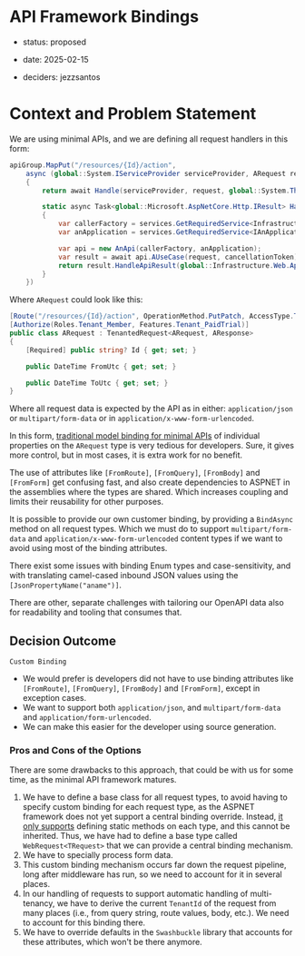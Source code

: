 # API Framework Bindings

* status: proposed

* date: 2025-02-15
* deciders: jezzsantos

# Context and Problem Statement

We are using minimal APIs, and we are defining all request handlers in this form:

```c#
apiGroup.MapPut("/resources/{Id}/action",
    async (global::System.IServiceProvider serviceProvider, ARequest request) =>
    {
        return await Handle(serviceProvider, request, global::System.Threading.CancellationToken.None);

        static async Task<global::Microsoft.AspNetCore.Http.IResult> Handle(global::System.IServiceProvider services, ARequest request, global::System.Threading.CancellationToken cancellationToken)
        {
            var callerFactory = services.GetRequiredService<Infrastructure.Interfaces.ICallerContextFactory>();
            var anApplication = services.GetRequiredService<IAnApplication>();

            var api = new AnApi(callerFactory, anApplication);
            var result = await api.AUseCase(request, cancellationToken);
            return result.HandleApiResult(global::Infrastructure.Web.Api.Interfaces.OperationMethod.PutPatch);
        }
    })
```

Where `ARequest` could look like this:

```c#
[Route("/resources/{Id}/action", OperationMethod.PutPatch, AccessType.Token)]
[Authorize(Roles.Tenant_Member, Features.Tenant_PaidTrial)]
public class ARequest : TenantedRequest<ARequest, AResponse>
{
    [Required] public string? Id { get; set; }

    public DateTime FromUtc { get; set; }

    public DateTime ToUtc { get; set; }
}
```

Where all request data is expected by the API as in either: `application/json` or `multipart/form-data` or in `application/x-www-form-urlencoded`.

In this form, [traditional model binding for minimal APIs](https://learn.microsoft.com/en-gb/aspnet/core/fundamentals/minimal-apis/parameter-binding?view=aspnetcore-8.0#binding-precedence) of individual properties on the `ARequest` type is very tedious for developers. Sure, it gives more control, but in most cases, it is extra work for no benefit.

The use of attributes like `[FromRoute]`, `[FromQuery]`, `[FromBody]` and  `[FromForm]` get confusing fast, and also create dependencies to ASPNET in the assemblies where the types are shared. Which increases coupling and limits their reusability for other purposes.

It is possible to provide our own customer binding, by providing a `BindAsync` method on all request types. Which we must do to support `multipart/form-data` and `application/x-www-form-urlencoded` content types if we want to avoid using most of the binding attributes.

There exist some issues with binding Enum types and case-sensitivity, and with translating camel-cased inbound JSON values using the `[JsonPropertyName("aname")]`.

There are other, separate challenges with tailoring our OpenAPI data also for readability and tooling that consumes that.

## Decision Outcome

`Custom Binding`

- We would prefer is developers did not have to use binding attributes like  `[FromRoute]`, `[FromQuery]`, `[FromBody]` and  `[FromForm]`, except in exception cases.
- We want to support both `application/json`, and `multipart/form-data` and `application/form-urlencoded`.
- We can make this easier for the developer using source generation.

### Pros and Cons of the Options

There are some drawbacks to this approach, that could be with us for some time, as the minimal API framework matures.

1. We have to define a base class for all request types, to avoid having to specify custom binding for each request type, as the ASPNET framework does not yet support a central binding override. Instead, [it only supports](https://learn.microsoft.com/en-gb/aspnet/core/fundamentals/minimal-apis/parameter-binding?view=aspnetcore-8.0#binding-precedence) defining static methods on each type, and this cannot be inherited. Thus, we have had to define a base type called `WebRequest<TRequest>` that we can provide a central binding mechanism.
2. We have to specially process form data.
3. This custom binding mechanism occurs far down the request pipeline, long after middleware has run, so we need to account for it in several places.
4. In our handling of requests to support automatic handling of multi-tenancy, we have to derive the current `TenantId` of the request from many places (i.e., from query string, route values, body, etc.). We need to account for this binding there.
5. We have to override defaults in the `Swashbuckle` library that accounts for these attributes, which won't be there anymore.
